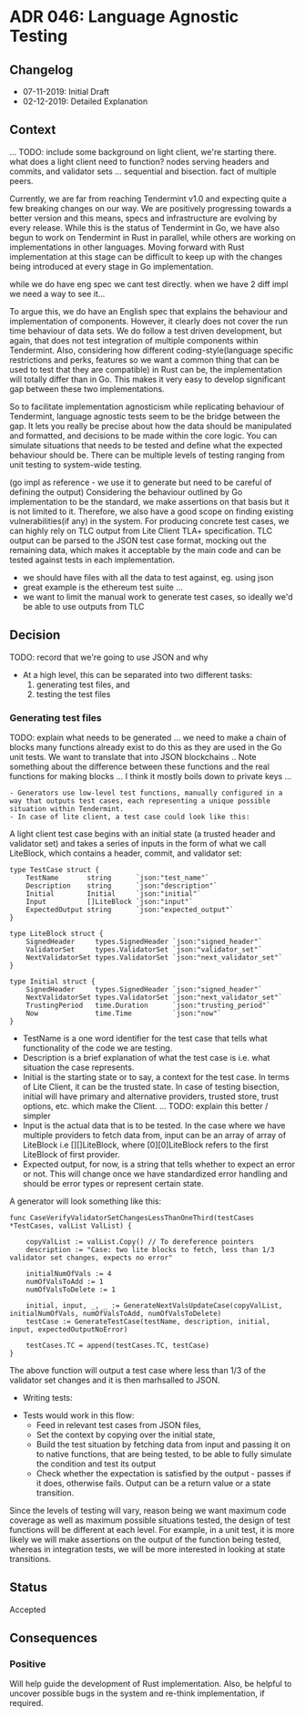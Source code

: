 # ADR 046: Language Agnostic Testing

## Changelog
* 07-11-2019: Initial Draft
* 02-12-2019: Detailed Explanation

## Context

... TODO: include some background on light client, we're starting there. 
what does a light client need to function? nodes serving headers and commits, and validator sets ...
sequential and bisection. fact of multiple peers.


Currently, we are far from reaching Tendermint v1.0 and expecting quite a few breaking changes on our way. We are positively progressing towards a better version and this means, specs and infrastructure are evolving by every release. While this is the status of Tendermint in Go, we have also begun to work on Tendermint in Rust in parallel, while others are working on implementations in other languages. Moving forward with Rust implementation at this stage can be difficult to keep up with the changes being introduced at every stage in Go implementation.

while we do have eng spec we cant test directly. when we have 2 diff impl we need a way to see it...

To argue this, we do have an English spec that explains the behaviour and implementation of components. However, it clearly does not cover the run time behaviour of data sets. We do follow a test driven development, but again, that does not test integration of multiple components within Tendermint. Also, considering how different coding-style(language specific restrictions and perks, features so we want a common thing that can be used to test that they are compatible) in Rust can be, the implementation will totally differ than in Go. This makes it very easy to develop significant gap between these two implementations.

So to facilitate implementation agnosticism while replicating behaviour of Tendermint, language agnostic tests seem to be the bridge between the gap. It lets you really be precise about how the data should be manipulated and formatted, and decisions to be made within the core logic. You can simulate situations that needs to be tested and define what the expected behaviour should be. There can be multiple levels of testing ranging from unit testing to system-wide testing.

(go impl as reference - we use it to generate but need to be careful of defining the output)
Considering the behaviour outlined by Go implementation to be the standard, we make assertions on that basis but it is not limited to it. Therefore, we also have a good scope on finding existing vulnerabilities(if any) in the system. For producing concrete test cases, we can highly rely on TLC output from Lite Client TLA+ specification. TLC output can be parsed to the JSON test case format, mocking out the remaining data, which makes it acceptable by the main code and can be tested against tests in each implementation.

- we should have files with all the data to test against, eg. using json
- great example is the ethereum test suite ...
- we want to limit the manual work to generate test cases, so ideally we'd be able to use outputs from TLC 

## Decision

TODO: record that we're going to use JSON and why

- At a high level, this can be separated into two different tasks: 
	1. generating test files, and 
	2. testing the test files

### Generating test files

TODO: explain what needs to be generated ... we need to make a chain of blocks
many functions already exist to do this as they are used in the Go unit tests.
We want to translate that into JSON blockchains ..
Note something about the difference between these functions and the real functions for making blocks ...
I think it mostly boils down to private keys ...

	- Generators use low-level test functions, manually configured in a way that outputs test cases, each representing a unique possible situation within Tendermint.
	- In case of lite client, a test case could look like this:

A light client test case begins with an initial state (a trusted header and validator set)
and takes a series of inputs in the form of what we call LiteBlock, which contains a header, commit, and validator set:
```
type TestCase struct {
    TestName       string      `json:"test_name"`
    Description    string      `json:"description"`
    Initial        Initial     `json:"initial"`	
    Input          []LiteBlock `json:"input"`
    ExpectedOutput string      `json:"expected_output"`	
}

type LiteBlock struct {
    SignedHeader     types.SignedHeader `json:"signed_header"`
    ValidatorSet     types.ValidatorSet `json:"validator_set"`
    NextValidatorSet types.ValidatorSet `json:"next_validator_set"`
}

type Initial struct {
    SignedHeader     types.SignedHeader `json:"signed_header"`
    NextValidatorSet types.ValidatorSet `json:"next_validator_set"`
    TrustingPeriod   time.Duration      `json:"trusting_period"`
    Now              time.Time          `json:"now"`
}
```

- TestName is a one word identifier for the test case that tells what functionality of the code we are testing.
- Description is a brief explanation of what the test case is i.e. what situation the case represents.
- Initial is the starting state or to say, a context for the test case. In terms of Lite Client, it can be the trusted state. In case of testing bisection, initial will have primary and alternative providers, trusted store, trust options, etc. which make the Client. ... TODO: explain this better / simpler
- Input is the actual data that is to be tested. In the case where we have multiple providers to fetch data from, input can be an array of array of LiteBlock i.e [][]LiteBlock, where [0][0]LiteBlock refers to the first LiteBlock of first provider.
- Expected output, for now, is a string that tells whether to expect an error or not. This will change once we have standardized error handling and should be error types or represent certain state.

A generator will look something like this: 
```
func CaseVerifyValidatorSetChangesLessThanOneThird(testCases *TestCases, valList ValList) {

	copyValList := valList.Copy() // To dereference pointers
	description := "Case: two lite blocks to fetch, less than 1/3 validator set changes, expects no error"

	initialNumOfVals := 4
	numOfValsToAdd := 1
	numOfValsToDelete := 1

	initial, input, _, _ := GenerateNextValsUpdateCase(copyValList, initialNumOfVals, numOfValsToAdd, numOfValsToDelete)
	testCase := GenerateTestCase(testName, description, initial, input, expectedOutputNoError)

	testCases.TC = append(testCases.TC, testCase)
}
```

The above function will output a test case where less than 1/3 of the validator set changes and it is then marhsalled to JSON.

* Writing tests: 

- Tests would work in this flow: 
    - Feed in relevant test cases from JSON files,
    - Set the context by copying over the initial state,
    - Build the test situation by fetching data from input and passing it on to native functions, that are being tested, to be able to fully simulate the condition and test its output
    - Check whether the expectation is satisfied by the output - passes if it does, otherwise fails. Output can be a return value or a state transition.

Since the levels of testing will vary, reason being we want maximum code coverage as well as maximum possible situations tested, the design of test functions will be different at each level. For example, in a unit test, it is more likely we will make assertions on the output of the function being tested, whereas in integration tests, we will be more interested in looking at state transitions.


## Status

Accepted

## Consequences


### Positive

Will help guide the development of Rust implementation. Also, be helpful to uncover possible bugs in the system and re-think implementation, if required.


